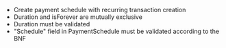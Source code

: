 * Create payment schedule with recurring transaction creation
* Duration and isForever are mutually exclusive
* Duration must be validated
* "Schedule" field in PaymentSchedule must be validated according to the BNF
